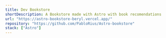 ```yaml
---
title: Dev Bookstore
shortDescription: A Bookstore made with Astro with book recomendations for developers.
url: "https://astro-bookstore-beryl.vercel.app/"
repository: "https://github.com/PabloRius/Astro-bookstore"
stack: ["Astro"]
---
```

